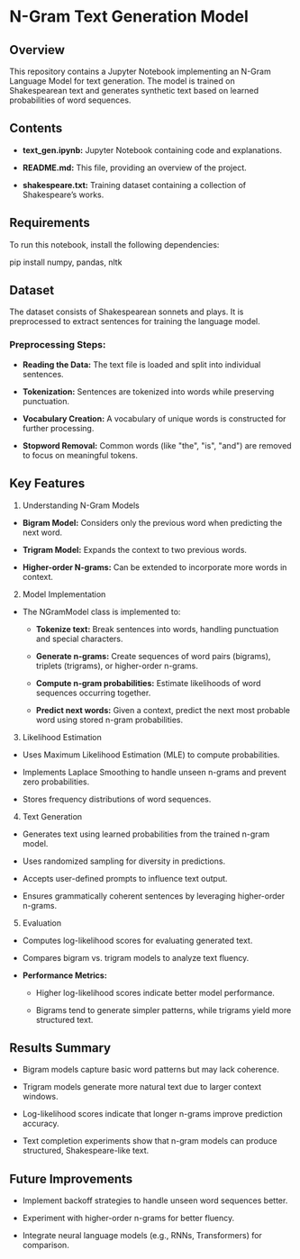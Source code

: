 # N-Gram Text Generation Model

## Overview

This repository contains a Jupyter Notebook implementing an N-Gram Language Model for text generation. The model is trained on Shakespearean text and generates synthetic text based on learned probabilities of word sequences.

## Contents

- **text_gen.ipynb:** Jupyter Notebook containing code and explanations.

- **README.md:** This file, providing an overview of the project.

- **shakespeare.txt:** Training dataset containing a collection of Shakespeare’s works.

## Requirements

To run this notebook, install the following dependencies:

pip install numpy, pandas, nltk

## Dataset

The dataset consists of Shakespearean sonnets and plays. It is preprocessed to extract sentences for training the language model.

### Preprocessing Steps:

- **Reading the Data:** The text file is loaded and split into individual sentences.

- **Tokenization:** Sentences are tokenized into words while preserving punctuation.

- **Vocabulary Creation:** A vocabulary of unique words is constructed for further processing.

- **Stopword Removal:** Common words (like "the", "is", "and") are removed to focus on meaningful tokens.

## Key Features

1. Understanding N-Gram Models

- **Bigram Model:** Considers only the previous word when predicting the next word.

- **Trigram Model:** Expands the context to two previous words.

- **Higher-order N-grams:** Can be extended to incorporate more words in context.

2. Model Implementation

- The NGramModel class is implemented to:

  - **Tokenize text:** Break sentences into words, handling punctuation and special characters.

  - **Generate n-grams:** Create sequences of word pairs (bigrams), triplets (trigrams), or higher-order n-grams.

  - **Compute n-gram probabilities:** Estimate likelihoods of word sequences occurring together.

  - **Predict next words:** Given a context, predict the next most probable word using stored n-gram probabilities.

3. Likelihood Estimation

- Uses Maximum Likelihood Estimation (MLE) to compute probabilities.

- Implements Laplace Smoothing to handle unseen n-grams and prevent zero probabilities.

- Stores frequency distributions of word sequences.

4. Text Generation

- Generates text using learned probabilities from the trained n-gram model.

- Uses randomized sampling for diversity in predictions.

- Accepts user-defined prompts to influence text output.

- Ensures grammatically coherent sentences by leveraging higher-order n-grams.

5. Evaluation

- Computes log-likelihood scores for evaluating generated text.

- Compares bigram vs. trigram models to analyze text fluency.

- **Performance Metrics:**

  - Higher log-likelihood scores indicate better model performance.

  - Bigrams tend to generate simpler patterns, while trigrams yield more structured text.


## Results Summary

- Bigram models capture basic word patterns but may lack coherence.

- Trigram models generate more natural text due to larger context windows.

- Log-likelihood scores indicate that longer n-grams improve prediction accuracy.

- Text completion experiments show that n-gram models can produce structured, Shakespeare-like text.

## Future Improvements

- Implement backoff strategies to handle unseen word sequences better.

- Experiment with higher-order n-grams for better fluency.

- Integrate neural language models (e.g., RNNs, Transformers) for comparison.

